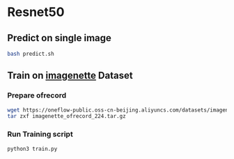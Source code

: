 # Resnet50


## Predict on single image

```bash
bash predict.sh
```

## Train on [imagenette](https://github.com/fastai/imagenette) Dataset

### Prepare ofrecord

```bash
wget https://oneflow-public.oss-cn-beijing.aliyuncs.com/datasets/imagenette_ofrecord_224.tar.gz
tar zxf imagenette_ofrecord_224.tar.gz
```

### Run Training script

```bash
python3 train.py
```

